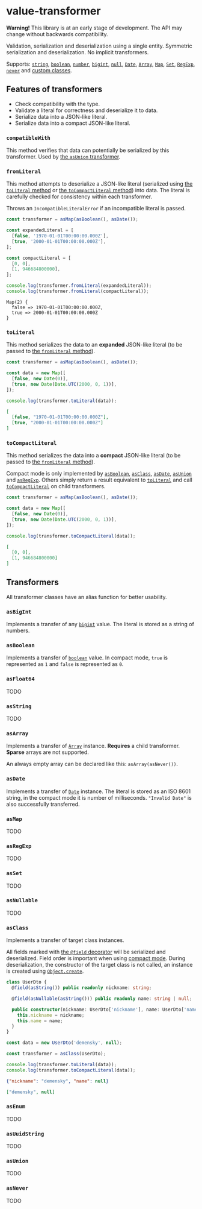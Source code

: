 # value-transformer

**Warning!** This library is at an early stage of development. The API may
change without backwards compatibility.

Validation, serialization and deserialization using a single entity. Symmetric
serialization and deserialization. No implicit transformers.

Supports: [`string`](#asstring), [`boolean`](#asboolean),
[`number`](#asfloat64), [`bigint`](#asbigint), [`null`](#asnullable),
[`Date`](#asdate), [`Array`](#asarray), [`Map`](#asmap), [`Set`](#asset),
[`RegExp`](#asregexp), [`never`](#asnever) and [custom classes](#asclass).

## Features of transformers

- Check compatibility with the type.
- Validate a literal for correctness and deserialize it to data.
- Serialize data into a JSON-like literal.
- Serialize data into a compact JSON-like literal.

### `compatibleWith`

This method verifies that data can potentially be serialized by this
transformer. Used by [the `asUnion` transformer](#asunion).

### `fromLiteral`

This method attempts to deserialize a JSON-like literal (serialized using
[the `toLiteral` method](#toliteral) or
[the `toCompactLiteral` method](#tocompactliteral)) into data. The literal is
carefully checked for consistency within each transformer.

Throws an `IncompatibleLiteralError` if an incompatible literal is passed.

```ts
const transformer = asMap(asBoolean(), asDate());

const expandedLiteral = [
  [false, '1970-01-01T00:00:00.000Z'],
  [true, '2000-01-01T00:00:00.000Z'],
];

const compactLiteral = [
  [0, 0],
  [1, 946684800000],
];

console.log(transformer.fromLiteral(expandedLiteral));
console.log(transformer.fromLiteral(compactLiteral));
```

```
Map(2) {
  false => 1970-01-01T00:00:00.000Z,
  true => 2000-01-01T00:00:00.000Z
}
```

### `toLiteral`

This method serializes the data to an **expanded** JSON-like literal (to be
passed to [the `fromLiteral` method](#fromliteral)).

```ts
const transformer = asMap(asBoolean(), asDate());

const data = new Map([
  [false, new Date(0)],
  [true, new Date(Date.UTC(2000, 0, 1))],
]);

console.log(transformer.toLiteral(data));
```

```json
[
  [false, "1970-01-01T00:00:00.000Z"],
  [true, "2000-01-01T00:00:00.000Z"]
]
```

### `toCompactLiteral`

This method serializes the data into a **compact** JSON-like literal (to be
passed to [the `fromLiteral` method](#fromliteral)).

Compact mode is only implemented by [`asBoolean`](#asboolean),
[`asClass`](#asclass), [`asDate`](#asdate), [`asUnion`](#asunion) and
[`asRegExp`](#asregexp). Others simply return a result equivalent to
[`toLiteral`](#toliteral) and call [`toCompactLiteral`](#tocompactliteral) on
child transformers.

```ts
const transformer = asMap(asBoolean(), asDate());

const data = new Map([
  [false, new Date(0)],
  [true, new Date(Date.UTC(2000, 0, 1))],
]);

console.log(transformer.toCompactLiteral(data));
```

```json
[
  [0, 0],
  [1, 946684800000]
]
```

## Transformers

All transformer classes have an alias function for better usability.

### `asBigInt`

Implements a transfer of any [`bigint`][bigint] value. The literal is stored as
a string of numbers.

### `asBoolean`

Implements a transfer of [`boolean`][boolean] value. In compact mode, `true` is
represented as `1` and `false` is represented as `0`.

### `asFloat64`

TODO

### `asString`

TODO

### `asArray`

Implements a transfer of [`Array`][array] instance. **Requires** a child
transformer. **Sparse** arrays are not supported.

An always empty array can be declared like this: `asArray(asNever())`.

### `asDate`

Implements a transfer of [`Date`][date] instance. The literal is stored as an
ISO 8601 string, in the compact mode it is number of milliseconds.
`"Invalid Date"` is also successfully transferred.

### `asMap`

TODO

### `asRegExp`

TODO

### `asSet`

TODO

### `asNullable`

TODO

### `asClass`

Implements a transfer of target class instances.

All fields marked with [the `@field` decorator][field] will be serialized and
deserialized. Field order is important when using
[compact mode](#tocompactliteral). During deserialization, the constructor of
the target class is not called, an instance is created using
[`Object.create`][object-create].

```ts
class UserDto {
  @field(asString()) public readonly nickname: string;

  @field(asNullable(asString())) public readonly name: string | null;

  public constructor(nickname: UserDto['nickname'], name: UserDto['name']) {
    this.nickname = nickname;
    this.name = name;
  }
}

const data = new UserDto('demensky', null);

const transformer = asClass(UserDto);

console.log(transformer.toLiteral(data));
console.log(transformer.toCompactLiteral(data));
```

```json
{"nickname": "demensky", "name": null}
```

```json
["demensky", null]
```

### `asEnum`

TODO

### `asUuidString`

TODO

### `asUnion`

TODO

### `asNever`

TODO

[array]: https://mdn.io/array
[bigint]: https://mdn.io/bigint
[boolean]: https://mdn.io/boolean
[date]: https://mdn.io/date
[object-create]: https://mdn.io/object.create
[value-transformer]: ./src/base/value-transformer.ts
[field]: ./src/transformer/class/field.ts
